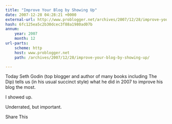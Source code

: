 ```yaml
---
title: "Improve Your Blog by Showing Up"
date: 2007-12-28 04:28:21 +0000
external-url: http://www.problogger.net/archives/2007/12/28/improve-your-blog-by-showing-up/
hash: 6fc125ea5c2b30dcec3f88a1980ad07b
annum:
    year: 2007
    month: 12
url-parts:
    scheme: http
    host: www.problogger.net
    path: /archives/2007/12/28/improve-your-blog-by-showing-up/

---
```


Today Seth Godin (top blogger and author of many books including The Dip) tells us (in his usual succinct style) what he did in 2007 to improve his blog the most.



I showed up.



Underrated, but important.



Share This
